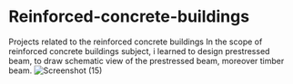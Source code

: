 # Reinforced-concrete-buildings
Projects related to the reinforced concrete buildings
In the scope of reinforced concrete buildings subject, i learned to design prestressed beam, to draw schematic view of the prestressed beam, moreover timber beam. 
![Screenshot (15)](https://user-images.githubusercontent.com/115006824/193863553-d44ce7d1-570b-477e-8f4b-8386ea3c1021.png)
